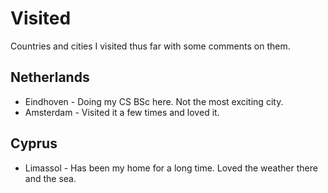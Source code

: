 # Visited
Countries and cities I visited thus far with some comments on them.

## Netherlands
- Eindhoven - Doing my CS BSc here. Not the most exciting city.
- Amsterdam - Visited it a few times and loved it.

## Cyprus
- Limassol - Has been my home for a long time. Loved the weather there and the sea.